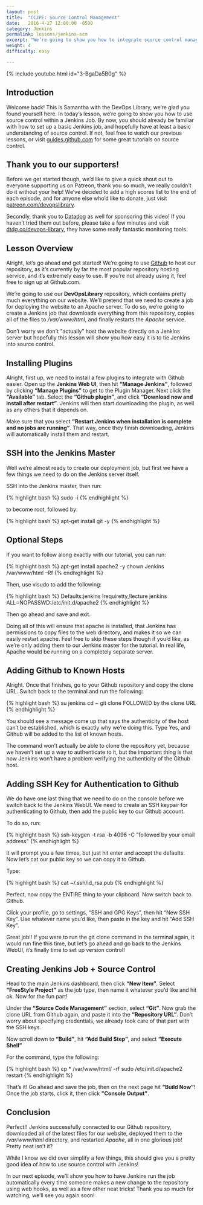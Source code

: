 ```yaml
---
layout: post
title:  "CCJPE: Source Control Management"
date:   2016-4-27 12:00:00 -0500
category: Jenkins
permalink: lessons/jenkins-scm
excerpt: "We’re going to show you how to integrate source control management with Jenkins."
weight: 4
difficulty: easy

---
```

{% include youtube.html id="3-BgaDa5B0g" %}

Introduction
------------
Welcome back!  This is Samantha with the DevOps Library, we’re glad you found yourself here.  In today’s lesson, we’re going to show you how to use source control within a Jenkins Job.  By now, you should already be familiar with how to set up a basic Jenkins job, and hopefully have at least a basic understanding of source control.  If not, feel free to watch our previous lessons, or visit [guides.github.com](http://guides.github.com) for some great tutorials on source control.  

Thank you to our supporters!
----------------------------
Before we get started though, we’d like to give a quick shout out to everyone supporting us on Patreon, thank you so much, we really couldn’t do it without your help!  We’ve decided to add a high scores list to the end of each episode, and for anyone else who’d like to donate, just visit [patreon.com/devopslibrary](http://patreon.com/devopslibrary/).  

Secondly, thank you to [Datadog](http://dtdg.co/devops-library) as well for sponsoring this video!  If you haven’t tried them out before, please take a few minutes and visit [dtdg.co/devops-library](http://dtdg.co/devops-library), they have some really fantastic monitoring tools.  

Lesson Overview
-----------------
Alright, let’s go ahead and get started!  We’re going to use [Github](http://www.github.com) to host our repository, as it’s currently by far the most popular repository hosting service, and it’s extremely easy to use.  If you’re not already using it, feel free to sign up at Github.com.

We’re going to use our **DevOpsLibrary** repository, which contains pretty much everything on our website.  We’ll pretend that we need to create a job for deploying the website to an Apache server. To do so, we’re going to create a Jenkins job that downloads everything from this repository, copies all of the files to */var/www/html*, and finally restarts the *Apache* service.

Don’t worry we don't “actually” host the website directly on a Jenkins server but hopefully this lesson will show you how easy it is to tie Jenkins into source control.

Installing Plugins
------------------
Alright, first up, we need to install a few plugins to integrate with Github easier.  Open up the **Jenkins Web UI**, then hit **“Manage Jenkins”**, followed by clicking **“Manage Plugins”** to get to the Plugin Manager.  Next click the **“Available”** tab.  Select the **“Github plugin”**, and click **“Download now and install after restart”**.  Jenkins will then start downloading the plugin, as well as any others that it depends on.

Make sure that you select **“Restart Jenkins when installation is complete and no jobs are running”**.  That way, once they finish downloading, Jenkins will automatically install them and restart.

SSH into the Jenkins Master
---------------------------
Well we’re almost ready to create our deployment job, but first we have a few things we need to do on the Jenkins server itself.  

SSH into the Jenkins master, then run:

{% highlight bash %}
sudo -i
{% endhighlight %}

to become root, followed by:

{% highlight bash %}
apt-get install git -y
{% endhighlight %}

Optional Steps
--------------
If you want to follow along exactly with our tutorial, you can run:

{% highlight bash %}
apt-get install apache2 -y
chown Jenkins /var/www/html –Rf
{% endhighlight %}

Then, use visudo to add the following:

{% highlight bash %}
Defaults:jenkins !requiretty,!lecture
jenkins ALL=NOPASSWD:/etc/init.d/apache2
{% endhighlight %}

Then go ahead and save and exit.

Doing all of this will ensure that apache is installed, that Jenkins has permissions to copy files to the web directory, and makes it so we can easily restart apache.  Feel free to skip these steps though if you’d like, as we’re only adding them to our Jenkins master for the tutorial.  In real life, Apache would be running on a completely separate server.  

Adding Github to Known Hosts
------------------------
Alright.  Once that finishes, go to your Github repository and copy the clone URL.  Switch back to the terminal and run the following:

{% highlight bash %}
su jenkins
cd ~
git clone FOLLOWED by the clone URL
{% endhighlight %}

You should see a message come up that says the authenticity of the host can’t be established, which is exactly why we’re doing this.  Type Yes, and Github will be added to the list of known hosts.  

The command won’t actually be able to clone the repository yet, because we haven’t set up a way to authenticate to it, but the important thing is that now Jenkins won’t have a problem verifying the authenticity of the Github host.

Adding SSH Key for Authentication to Github
-------------------------------------------
We do have one last thing that we need to do on the console before we switch back to the Jenkins WebUI.  We need to create an SSH keypair for authenticating to Github, then add the public key to our Github account.  

To do so, run:

{% highlight bash %}
ssh-keygen -t rsa -b 4096 -C "followed by your email address"
{% endhighlight %}

It will prompt you a few times, but just hit enter and accept the defaults.  Now let’s cat our public key so we can copy it to Github.  

Type:

{% highlight bash %}
cat ~/.ssh/id_rsa.pub
{% endhighlight %}

Perfect, now copy the ENTIRE thing to your clipboard.  Now switch back to Github.  

Click your profile, go to settings, “SSH and GPG Keys”, then hit “New SSH Key”.  Use whatever name you’d like, then paste in the key and hit “Add SSH Key”.  

Great job!!  If you were to run the git clone command in the terminal again, it would run fine this time, but let’s go ahead and go back to the Jenkins WebUI, it’s finally time to set up version control!  

Creating Jenkins Job + Source Control
-------------------------------------
Head to the main Jenkins dashboard, then click **“New Item”**.  Select **“FreeStyle Project”** as the job type, then name it whatever you’d like and hit ok.  Now for the fun part!

Under the **“Source Code Management”** section, select **“Git”**.  Now grab the clone URL from Github again, and paste it into the **“Repository URL”**.  Don’t worry about specifying credentials, we already took care of that part with the SSH keys.

Now scroll down to **“Build”**, hit **“Add Build Step”**, and select **“Execute Shell”**

For the command, type the following:

{% highlight bash %}
cp * /var/www/html/ -rf
sudo /etc/init.d/apache2 restart
{% endhighlight %}

That’s it!  Go ahead and save the job, then on the next page hit **“Build Now”**!  Once the job starts, click it, then click **"Console Output"**.  

Conclusion
----------
Perfect!!  Jenkins successfully connected to our Github repository, downloaded all of the latest files for our website, deployed them to the */var/www/html* directory, and restarted *Apache*, all in one glorious job!  Pretty neat isn’t it?  

While I know we did over simplify a few things, this should give you a pretty good idea of how to use source control with Jenkins!  

In our next episode, we’ll show you how to have Jenkins run the job automatically every time someone makes a new change to the repository using web hooks, as well as a few other neat tricks!  Thank you so much for watching, we’ll see you again soon!
